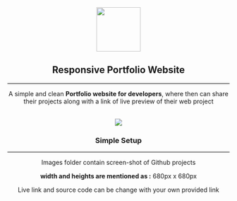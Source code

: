 <div  align="center">
<img src="https://vectr.com/tmp/aCWeGx2wL/ejAxlrqy9.svg?width=1280&height=1280&select=ejAxlrqy9page0" width="100px">

## Responsive Portfolio Website


<hr style="background-color:black;">

<p>A simple and clean <strong>Portfolio website for developers</strong>, where then can share their projects along with a link of live preview of their web project</p>

<br>


<img src="https://s7.gifyu.com/images/projectgif.gif" >





<h3>Simple Setup</h3>

<hr style="background-color:black;">

<p>Images folder contain screen-shot of Github projects</p>

<p><strong>width and heights are mentioned as :</strong> 680px x 680px</p>
<p>Live link and source code can be change with your own provided link</p>

</div>

